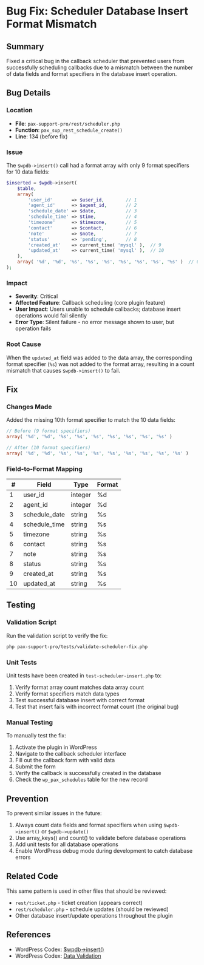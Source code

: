 # Bug Fix: Scheduler Database Insert Format Mismatch

## Summary
Fixed a critical bug in the callback scheduler that prevented users from successfully scheduling callbacks due to a mismatch between the number of data fields and format specifiers in the database insert operation.

## Bug Details

### Location
- **File**: `pax-support-pro/rest/scheduler.php`
- **Function**: `pax_sup_rest_schedule_create()`
- **Line**: 134 (before fix)

### Issue
The `$wpdb->insert()` call had a format array with only 9 format specifiers for 10 data fields:

```php
$inserted = $wpdb->insert(
    $table,
    array(
        'user_id'       => $user_id,        // 1
        'agent_id'      => $agent_id,       // 2
        'schedule_date' => $date,           // 3
        'schedule_time' => $time,           // 4
        'timezone'      => $timezone,       // 5
        'contact'       => $contact,        // 6
        'note'          => $note,           // 7
        'status'        => 'pending',       // 8
        'created_at'    => current_time( 'mysql' ),  // 9
        'updated_at'    => current_time( 'mysql' ),  // 10
    ),
    array( '%d', '%d', '%s', '%s', '%s', '%s', '%s', '%s', '%s' )  // Only 9!
);
```

### Impact
- **Severity**: Critical
- **Affected Feature**: Callback scheduling (core plugin feature)
- **User Impact**: Users unable to schedule callbacks; database insert operations would fail silently
- **Error Type**: Silent failure - no error message shown to user, but operation fails

### Root Cause
When the `updated_at` field was added to the data array, the corresponding format specifier (`%s`) was not added to the format array, resulting in a count mismatch that causes `$wpdb->insert()` to fail.

## Fix

### Changes Made
Added the missing 10th format specifier to match the 10 data fields:

```php
// Before (9 format specifiers)
array( '%d', '%d', '%s', '%s', '%s', '%s', '%s', '%s', '%s' )

// After (10 format specifiers)
array( '%d', '%d', '%s', '%s', '%s', '%s', '%s', '%s', '%s', '%s' )
```

### Field-to-Format Mapping
| # | Field | Type | Format |
|---|-------|------|--------|
| 1 | user_id | integer | %d |
| 2 | agent_id | integer | %d |
| 3 | schedule_date | string | %s |
| 4 | schedule_time | string | %s |
| 5 | timezone | string | %s |
| 6 | contact | string | %s |
| 7 | note | string | %s |
| 8 | status | string | %s |
| 9 | created_at | string | %s |
| 10 | updated_at | string | %s |

## Testing

### Validation Script
Run the validation script to verify the fix:
```bash
php pax-support-pro/tests/validate-scheduler-fix.php
```

### Unit Tests
Unit tests have been created in `test-scheduler-insert.php` to:
1. Verify format array count matches data array count
2. Verify format specifiers match data types
3. Test successful database insert with correct format
4. Test that insert fails with incorrect format count (the original bug)

### Manual Testing
To manually test the fix:
1. Activate the plugin in WordPress
2. Navigate to the callback scheduler interface
3. Fill out the callback form with valid data
4. Submit the form
5. Verify the callback is successfully created in the database
6. Check the `wp_pax_schedules` table for the new record

## Prevention
To prevent similar issues in the future:
1. Always count data fields and format specifiers when using `$wpdb->insert()` or `$wpdb->update()`
2. Use array_keys() and count() to validate before database operations
3. Add unit tests for all database operations
4. Enable WordPress debug mode during development to catch database errors

## Related Code
This same pattern is used in other files that should be reviewed:
- `rest/ticket.php` - ticket creation (appears correct)
- `rest/scheduler.php` - schedule updates (should be reviewed)
- Other database insert/update operations throughout the plugin

## References
- WordPress Codex: [$wpdb->insert()](https://developer.wordpress.org/reference/classes/wpdb/insert/)
- WordPress Codex: [Data Validation](https://developer.wordpress.org/apis/security/data-validation/)
